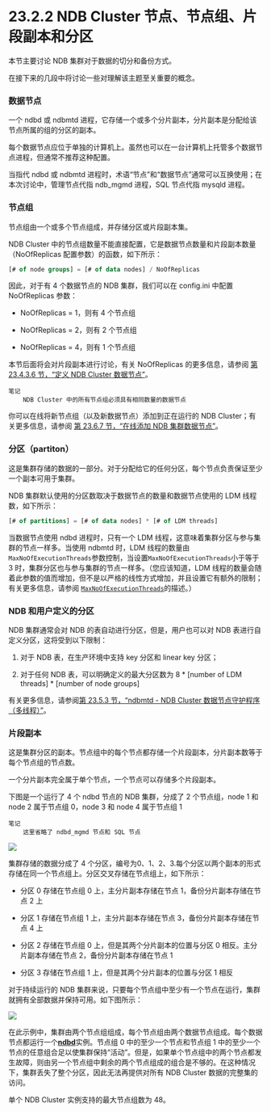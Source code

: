 # 23.2.2 NDB Cluster 节点、节点组、片段副本和分区

本节主要讨论 NDB 集群对于数据的切分和备份方式。

在接下来的几段中将讨论一些对理解该主题至关重要的概念。

### 数据节点

一个 ndbd 或 ndbmtd 进程，它存储一个或多个分片副本，分片副本是分配给该节点所属的组的分区的副本。

每个数据节点应位于单独的计算机上。虽然也可以在一台计算机上托管多个数据节点进程，但通常不推荐这种配置。

当指代 ndbd 或 ndbmtd 进程时，术语“节点”和“数据节点”通常可以互换使用；在本次讨论中，管理节点代指 ndb_mgmd 进程，SQL 节点代指 mysqld 进程。

### 节点组

节点组由一个或多个节点组成，并存储分区或片段副本集。

NDB Cluster 中的节点组数量不能直接配置，它是数据节点数量和片段副本数量（NoOfReplicas 配置参数）的函数，如下所示：

```sql
[# of node groups] = [# of data nodes] / NoOfReplicas
```

因此，对于有 4 个数据节点的 NDB 集群，我们可以在 config.ini 中配置 NoOfReplicas 参数：

+ NoOfReplicas = 1，则有 4 个节点组

+ NoOfReplicas = 2，则有 2 个节点组

+ NoOfReplicas = 4，则有 1 个节点组

本节后面将会对片段副本进行讨论，有关 NoOfReplicas 的更多信息，请参阅 [第 23.4.3.6 节，“定义 NDB Cluster 数据节点”](https://dev.mysql.com/doc/refman/8.0/en/mysql-cluster-ndbd-definition.html "23.4.3.6 定义 NDB Cluster 数据节点")。

```textile
笔记
    NDB Cluster 中的所有节点组必须具有相同数量的数据节点
```

你可以在线将新节点组（以及新数据节点）添加到正在运行的 NDB Cluster；有关更多信息，请参阅 [第 23.6.7 节，“在线添加 NDB 集群数据节点”](https://dev.mysql.com/doc/refman/8.0/en/mysql-cluster-online-add-node.html "23.6.7 在线添加 NDB Cluster 数据节点")。

### 分区（partiton）

这是集群存储的数据的一部分。对于分配给它的任何分区，每个节点负责保证至少一个副本可用于集群。

NDB 集群默认使用的分区数取决于数据节点的数量和数据节点使用的 LDM 线程数，如下所示：

```sql
[# of partitions] = [# of data nodes] * [# of LDM threads]
```

当数据节点使用 ndbd 进程时，只有一个 LDM 线程，这意味着集群分区与参与集群的节点一样多。当使用 ndbmtd 时，LDM 线程的数量由`MaxNoOfExecutionThreads`参数控制，当设置`MaxNoOfExecutionThreads`小于等于 3 时，集群分区也与参与集群的节点一样多。（您应该知道，LDM 线程的数量会随着此参数的值而增加，但不是以严格的线性方式增加，并且设置它有额外的限制；有关更多信息，请参阅 [`MaxNoOfExecutionThreads`](https://dev.mysql.com/doc/refman/8.0/en/mysql-cluster-ndbd-definition.html#ndbparam-ndbmtd-maxnoofexecutionthreads)的描述。）

### NDB 和用户定义的分区

NDB 集群通常会对 NDB 的表自动进行分区，但是，用户也可以对 NDB 表进行自定义分区，这将受到以下限制：

1. 对于 NDB 表，在生产环境中支持 key 分区和 linear key 分区；

2. 对于任何 NDB 表，可以明确定义的最大分区数为 8 * [number of LDM threads] * [number of node groups]

有关更多信息，请参阅[第 23.5.3 节，“ndbmtd - NDB Cluster 数据节点守护程序（多线程）”](https://dev.mysql.com/doc/refman/8.0/en/mysql-cluster-programs-ndbmtd.html "23.5.3 ndbmtd — NDB 集群数据节点守护进程（多线程）")。

### 片段副本

这是集群分区的副本。节点组中的每个节点都存储一个片段副本，分片副本数等于每个节点组的节点数。

一个分片副本完全属于单个节点，一个节点可以存储多个片段副本。

下图是一个运行了 4 个 ndbd 节点的 NDB 集群，分成了 2 个节点组，node 1 和 node 2 属于节点组 0，node 3 和 node 4 属于节点组 1

```textile
笔记
    这里省略了 ndbd_mgmd 节点和 SQL 节点
```

![](/Users/bichengfei/opt/own/project/MySQL/MySQL%20NDB%20Cluster%208.0/NDB%20Cluster%20Overview/02.png)

集群存储的数据分成了 4 个分区，编号为0、1、2、3.每个分区以两个副本的形式存储在同一个节点组上。分区交叉存储在节点组上，如下所示：

+ 分区 0 存储在节点组 0 上，主分片副本存储在节点 1，备份分片副本存储在节点 2 上

+ 分区 1 存储在节点组 1 上，主分片副本存储在节点 3，备份分片副本存储在节点 4 上

+ 分区 2 存储在节点组 0 上，但是其两个分片副本的位置与分区 0 相反。主分片副本存储在节点 2，备份分片副本存储在节点 1

+ 分区 3 存储在节点组 1 上，但是其两个分片副本的位置与分区 1 相反

对于持续运行的 NDB 集群来说，只要每个节点组中至少有一个节点在运行，集群就拥有全部数据并保持可用。如下图所示：

![](/Users/bichengfei/opt/own/project/MySQL/MySQL%20NDB%20Cluster%208.0/NDB%20Cluster%20Overview/03.png)

在此示例中，集群由两个节点组组成，每个节点组由两个数据节点组成。每个数据节点都运行一个[**ndbd**](https://dev.mysql.com/doc/refman/8.0/en/mysql-cluster-programs-ndbd.html "23.5.1 ndbd — NDB 集群数据节点守护进程")实例。节点组 0 中的至少一个节点和节点组 1 中的至少一个节点的任意组合足以使集群保持“活动”。但是，如果单个节点组中的两个节点都发生故障，则由另一个节点组中剩余的两个节点组成的组合是不够的。在这种情况下，集群丢失了整个分区，因此无法再提供对所有 NDB Cluster 数据的完整集的访问。

单个 NDB Cluster 实例支持的最大节点组数为 48。
